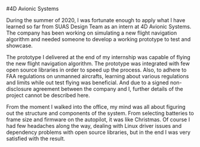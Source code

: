 #4D Avionic Systems

During the summer of 2020, I was fortunate enough to apply what I have learned so far from SUAS Design Team as an intern at 4D Avionic Systems. The company has been working on simulating a new flight navigation algorithm and needed someone to develop a working prototype to test and showcase.

The prototype I delivered at the end of my internship was capable of flying the new flight navigation algorithm. The prototype was integrated with few open source libraries in order to speed up the process. Also, to adhere to FAA regulations on unmanned aircrafts, learning about various regulations and limits while out test flying was beneficial. And due to a signed non-disclosure agreement between the company and I, further details of the project cannot be described here.

From the moment I walked into the office, my mind was all about figuring out the structure and components of the system. From selecting batteries to frame size and firmware on the autopilot, it was like Christmas. Of course I had few headaches along the way, dealing with Linux driver issues and dependency problems with open source libraries, but in the end I was very satisfied with the result.
